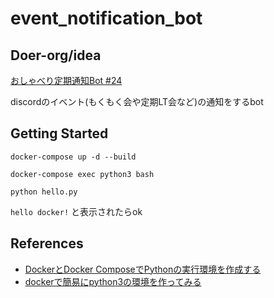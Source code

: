 # event_notification_bot

## Doer-org/idea

[おしゃべり定期通知Bot #24 ](https://github.com/Doer-org/idea/issues/24)

discordのイベント(もくもく会や定期LT会など)の通知をするbot

## Getting Started

```
docker-compose up -d --build
```

```
docker-compose exec python3 bash
```

```
python hello.py
```

```hello docker!``` と表示されたらok


## References
- [DockerとDocker ComposeでPythonの実行環境を作成する](https://zuma-lab.com/posts/docker-python-settings)
- [dockerで簡易にpython3の環境を作ってみる](https://qiita.com/reflet/items/4b3f91661a54ec70a7dc)